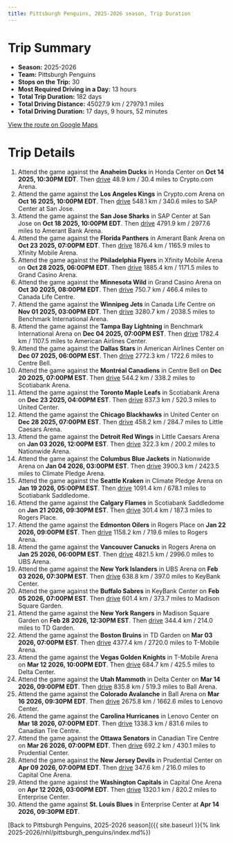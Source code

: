 ```yaml
---
title: Pittsburgh Penguins, 2025-2026 season, Trip Duration
---
```


# Trip Summary
- **Season:** 2025-2026
- **Team:** Pittsburgh Penguins
- **Stops on the Trip:** 30
- **Most Required Driving in a Day:** 13 hours
- **Total Trip Duration:** 182 days
- **Total Driving Distance:** 45027.9 km / 27979.1 miles
- **Total Driving Duration:** 17 days, 9 hours, 52 minutes

[View the route on Google Maps](https://www.google.com/maps/dir/Honda+Center+Anaheim/Crypto.com+Arena+Los+Angeles/SAP+Center+at+San+Jose+San+Jose/Amerant+Bank+Arena+Florida/Xfinity+Mobile+Arena+Philadelphia/Grand+Casino+Arena+Minnesota/Canada+Life+Centre+Winnipeg/Benchmark+International+Arena+Tampa+Bay/American+Airlines+Center+Dallas/Centre+Bell+Montréal/Scotiabank+Arena+Toronto/United+Center+Chicago/Little+Caesars+Arena+Detroit/Nationwide+Arena+Columbus/Climate+Pledge+Arena+Seattle/Scotiabank+Saddledome+Calgary/Rogers+Place+Edmonton/Rogers+Arena+Vancouver/UBS+Arena+New+York/KeyBank+Center+Buffalo/Madison+Square+Garden+New+York/TD+Garden+Boston/T-Mobile+Arena+Vegas/Delta+Center+Utah/Ball+Arena+Colorado/Lenovo+Center+Carolina/Canadian+Tire+Centre+Ottawa/Prudential+Center+New+Jersey/Capital+One+Arena+Washington/Enterprise+Center+St.+Louis)

# Trip Details
1. Attend the game against the **Anaheim Ducks** in Honda Center on **Oct 14 2025, 10:30PM EDT**. Then [drive](https://www.google.com/maps/dir/Honda+Center+Anaheim/Crypto.com+Arena+Los+Angeles) 48.9 km / 30.4 miles to Crypto.com Arena.
2. Attend the game against the **Los Angeles Kings** in Crypto.com Arena on **Oct 16 2025, 10:00PM EDT**. Then [drive](https://www.google.com/maps/dir/Crypto.com+Arena+Los+Angeles/SAP+Center+at+San+Jose+San+Jose) 548.1 km / 340.6 miles to SAP Center at San Jose.
3. Attend the game against the **San Jose Sharks** in SAP Center at San Jose on **Oct 18 2025, 10:00PM EDT**. Then [drive](https://www.google.com/maps/dir/SAP+Center+at+San+Jose+San+Jose/Amerant+Bank+Arena+Florida) 4791.9 km / 2977.6 miles to Amerant Bank Arena.
4. Attend the game against the **Florida Panthers** in Amerant Bank Arena on **Oct 23 2025, 07:00PM EDT**. Then [drive](https://www.google.com/maps/dir/Amerant+Bank+Arena+Florida/Xfinity+Mobile+Arena+Philadelphia) 1876.4 km / 1165.9 miles to Xfinity Mobile Arena.
5. Attend the game against the **Philadelphia Flyers** in Xfinity Mobile Arena on **Oct 28 2025, 06:00PM EDT**. Then [drive](https://www.google.com/maps/dir/Xfinity+Mobile+Arena+Philadelphia/Grand+Casino+Arena+Minnesota) 1885.4 km / 1171.5 miles to Grand Casino Arena.
6. Attend the game against the **Minnesota Wild** in Grand Casino Arena on **Oct 30 2025, 08:00PM EDT**. Then [drive](https://www.google.com/maps/dir/Grand+Casino+Arena+Minnesota/Canada+Life+Centre+Winnipeg) 750.7 km / 466.4 miles to Canada Life Centre.
7. Attend the game against the **Winnipeg Jets** in Canada Life Centre on **Nov 01 2025, 03:00PM EDT**. Then [drive](https://www.google.com/maps/dir/Canada+Life+Centre+Winnipeg/Benchmark+International+Arena+Tampa+Bay) 3280.7 km / 2038.5 miles to Benchmark International Arena.
8. Attend the game against the **Tampa Bay Lightning** in Benchmark International Arena on **Dec 04 2025, 07:00PM EST**. Then [drive](https://www.google.com/maps/dir/Benchmark+International+Arena+Tampa+Bay/American+Airlines+Center+Dallas) 1782.4 km / 1107.5 miles to American Airlines Center.
9. Attend the game against the **Dallas Stars** in American Airlines Center on **Dec 07 2025, 06:00PM EST**. Then [drive](https://www.google.com/maps/dir/American+Airlines+Center+Dallas/Centre+Bell+Montréal) 2772.3 km / 1722.6 miles to Centre Bell.
10. Attend the game against the **Montréal Canadiens** in Centre Bell on **Dec 20 2025, 07:00PM EST**. Then [drive](https://www.google.com/maps/dir/Centre+Bell+Montréal/Scotiabank+Arena+Toronto) 544.2 km / 338.2 miles to Scotiabank Arena.
11. Attend the game against the **Toronto Maple Leafs** in Scotiabank Arena on **Dec 23 2025, 04:00PM EST**. Then [drive](https://www.google.com/maps/dir/Scotiabank+Arena+Toronto/United+Center+Chicago) 837.3 km / 520.3 miles to United Center.
12. Attend the game against the **Chicago Blackhawks** in United Center on **Dec 28 2025, 07:00PM EST**. Then [drive](https://www.google.com/maps/dir/United+Center+Chicago/Little+Caesars+Arena+Detroit) 458.2 km / 284.7 miles to Little Caesars Arena.
13. Attend the game against the **Detroit Red Wings** in Little Caesars Arena on **Jan 03 2026, 12:00PM EST**. Then [drive](https://www.google.com/maps/dir/Little+Caesars+Arena+Detroit/Nationwide+Arena+Columbus) 322.3 km / 200.2 miles to Nationwide Arena.
14. Attend the game against the **Columbus Blue Jackets** in Nationwide Arena on **Jan 04 2026, 03:00PM EST**. Then [drive](https://www.google.com/maps/dir/Nationwide+Arena+Columbus/Climate+Pledge+Arena+Seattle) 3900.3 km / 2423.5 miles to Climate Pledge Arena.
15. Attend the game against the **Seattle Kraken** in Climate Pledge Arena on **Jan 19 2026, 05:00PM EST**. Then [drive](https://www.google.com/maps/dir/Climate+Pledge+Arena+Seattle/Scotiabank+Saddledome+Calgary) 1091.4 km / 678.1 miles to Scotiabank Saddledome.
16. Attend the game against the **Calgary Flames** in Scotiabank Saddledome on **Jan 21 2026, 09:30PM EST**. Then [drive](https://www.google.com/maps/dir/Scotiabank+Saddledome+Calgary/Rogers+Place+Edmonton) 301.4 km / 187.3 miles to Rogers Place.
17. Attend the game against the **Edmonton Oilers** in Rogers Place on **Jan 22 2026, 09:00PM EST**. Then [drive](https://www.google.com/maps/dir/Rogers+Place+Edmonton/Rogers+Arena+Vancouver) 1158.2 km / 719.6 miles to Rogers Arena.
18. Attend the game against the **Vancouver Canucks** in Rogers Arena on **Jan 25 2026, 06:00PM EST**. Then [drive](https://www.google.com/maps/dir/Rogers+Arena+Vancouver/UBS+Arena+New+York) 4821.5 km / 2996.0 miles to UBS Arena.
19. Attend the game against the **New York Islanders** in UBS Arena on **Feb 03 2026, 07:30PM EST**. Then [drive](https://www.google.com/maps/dir/UBS+Arena+New+York/KeyBank+Center+Buffalo) 638.8 km / 397.0 miles to KeyBank Center.
20. Attend the game against the **Buffalo Sabres** in KeyBank Center on **Feb 05 2026, 07:00PM EST**. Then [drive](https://www.google.com/maps/dir/KeyBank+Center+Buffalo/Madison+Square+Garden+New+York) 601.4 km / 373.7 miles to Madison Square Garden.
21. Attend the game against the **New York Rangers** in Madison Square Garden on **Feb 28 2026, 12:30PM EST**. Then [drive](https://www.google.com/maps/dir/Madison+Square+Garden+New+York/TD+Garden+Boston) 344.4 km / 214.0 miles to TD Garden.
22. Attend the game against the **Boston Bruins** in TD Garden on **Mar 03 2026, 07:00PM EST**. Then [drive](https://www.google.com/maps/dir/TD+Garden+Boston/T-Mobile+Arena+Vegas) 4377.4 km / 2720.0 miles to T-Mobile Arena.
23. Attend the game against the **Vegas Golden Knights** in T-Mobile Arena on **Mar 12 2026, 10:00PM EDT**. Then [drive](https://www.google.com/maps/dir/T-Mobile+Arena+Vegas/Delta+Center+Utah) 684.7 km / 425.5 miles to Delta Center.
24. Attend the game against the **Utah Mammoth** in Delta Center on **Mar 14 2026, 09:00PM EDT**. Then [drive](https://www.google.com/maps/dir/Delta+Center+Utah/Ball+Arena+Colorado) 835.8 km / 519.3 miles to Ball Arena.
25. Attend the game against the **Colorado Avalanche** in Ball Arena on **Mar 16 2026, 09:30PM EDT**. Then [drive](https://www.google.com/maps/dir/Ball+Arena+Colorado/Lenovo+Center+Carolina) 2675.8 km / 1662.6 miles to Lenovo Center.
26. Attend the game against the **Carolina Hurricanes** in Lenovo Center on **Mar 18 2026, 07:00PM EDT**. Then [drive](https://www.google.com/maps/dir/Lenovo+Center+Carolina/Canadian+Tire+Centre+Ottawa) 1338.3 km / 831.6 miles to Canadian Tire Centre.
27. Attend the game against the **Ottawa Senators** in Canadian Tire Centre on **Mar 26 2026, 07:00PM EDT**. Then [drive](https://www.google.com/maps/dir/Canadian+Tire+Centre+Ottawa/Prudential+Center+New+Jersey) 692.2 km / 430.1 miles to Prudential Center.
28. Attend the game against the **New Jersey Devils** in Prudential Center on **Apr 09 2026, 07:00PM EDT**. Then [drive](https://www.google.com/maps/dir/Prudential+Center+New+Jersey/Capital+One+Arena+Washington) 347.6 km / 216.0 miles to Capital One Arena.
29. Attend the game against the **Washington Capitals** in Capital One Arena on **Apr 12 2026, 03:00PM EDT**. Then [drive](https://www.google.com/maps/dir/Capital+One+Arena+Washington/Enterprise+Center+St.+Louis) 1320.1 km / 820.2 miles to Enterprise Center.
30. Attend the game against **St. Louis Blues** in Enterprise Center at **Apr 14 2026, 09:30PM EDT**.

[Back to Pittsburgh Penguins, 2025-2026 season]({{ site.baseurl }}{% link 2025-2026/nhl/pittsburgh_penguins/index.md%})
